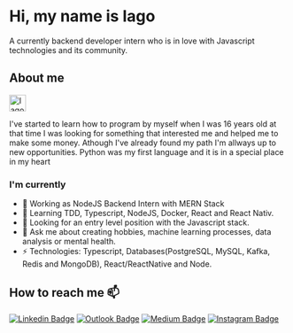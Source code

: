 # Hi, my name is Iago

A currently backend developer intern who is in love with Javascript technologies and its community.

## About me

<a href="https://dev.to/iagxferreira">
  <img src="https://d2fltix0v2e0sb.cloudfront.net/dev-badge.svg" alt="Iago Ferreira's DEV Profile" height="30" width="30">
</a>

I've started to learn how to program by myself when I was 16 years old
at that time I was looking for something that interested me and helped me to make some money. 
Athough I've already found my path I'm allways up to new opportunities. 
Python was my first language and it is in a special place in my heart

### I'm currently 

- 🔭 Working as NodeJS Backend Intern with MERN Stack
- 🌱 Learning TDD, Typescript, NodeJS, Docker, React and React Nativ. 
- 🧐 Looking for an entry level position with the Javascript stack.
- 💬 Ask me about creating hobbies, machine learning processes, data analysis or mental health.
- ⚡ Technologies: Typescript, Databases(PostgreSQL, MySQL, Kafka, Redis and MongoDB), React/ReactNative and Node.

## How to reach me 📫

[![Linkedin Badge](https://img.shields.io/badge/-LinkedIn-blue?style=flat-square&logo=Linkedin&logoColor=white&link=https://www.linkedin.com/in/iagxferreira/)](https://www.linkedin.com/in/iagxferreira/)
[![Outlook Badge](https://img.shields.io/badge/-eMail-blue?style=flat-square&logo=Mail&logoColor=white&link=mailto:iago-ferreira@outlook.com)](mailto:iago-ferreira@outlook.com)
[![Medium Badge](https://img.shields.io/badge/-Medium-black?style=flat-square&logo=Medium&logoColor=white&link=https://medium.com/@iagxferreira)](https://medium.com/@iagxferreira)
[![Instagram Badge](https://img.shields.io/badge/-Instagram-dd2a7b?style=flat-square&logo=Instagram&logoColor=white&link=https://www.instagram.com/iagxferreira/)](https://www.instagram.com/iagxferreira/)
